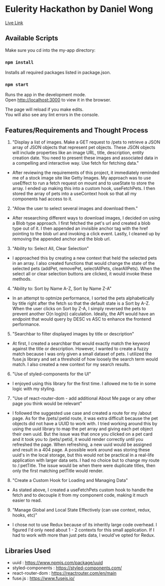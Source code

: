 # Eulerity Hackathon by Daniel Wong

[Live Link](https://eulerity-daniel-wong.vercel.app/)

## Available Scripts

Make sure you cd into the my-app directory:

### `npm install`

Installs all required packages listed in package.json.

### `npm start`

Runs the app in the development mode.\
Open [http://localhost:3000](http://localhost:3000) to view it in the browser.

The page will reload if you make edits.\
You will also see any lint errors in the console.

## Features/Requirements and Thought Process

1. "Display a list of images. Make a GET request to /pets to retrieve a JSON array of JSON objects that represent pet objects. These JSON objects will include properties like an image URL, title, description, entity creation date. You need to present these images and associated data in a compelling and interactive way. Use fetch for fetching data."

- After reviewing the requirements of this project, it immediately reminded me of a stock image site like Getty Images. My approach was to use useEffect to run a fetch request on mount and to useState to store the array. I ended up making this into a custom hook, useFetchPets. I then stored the array of pets into a useContext hook so that all my components had access to it.

2. "Allow the user to select several images and download them."

- After researching different ways to download images, I decided on using a Blob type approach. I first fetched the pet's url and created a blob type out of it. I then appended an invisible anchor tag with the href pointing to the blob url and invoking a click event. Lastly, I cleaned up by removing the appended anchor and the blob url.

3. "Ability to: Select All, Clear Selection"

- I approached this by creating a new context that held the selected pets in an array. I also created functions that would change the state of the selected pets (addPet, removePet, selectAllPets, clearAllPets). When the select all or clear selection buttons are clicked, it would invoke these methods.

4. "Ability to: Sort by Name A-Z, Sort by Name Z-A"

- In an attempt to optmize performance, I sorted the pets alphabetically by title right after the fetch so that the default state is a Sort by A-Z. When the user clicks on Sort by Z-A, I simply reversed the pets to prevent another O(n log(n)) calculation. Ideally, the API would have an endpoint that would query by DESC vs ASC to enhance the frontend performance.

5. "Searchbar to filter displayed images by title or description"

- At first, I created a searchbar that would exactly match the keyword against the title or description. However, I wanted to create a fuzzy match because I was only given a small dataset of pets. I utilized the fuse.js library and set a threshold of how loosely the search term would match. I also created a new context for my search results.

6. "Use of styled-components for the UI"

- I enjoyed using this library for the first time. I allowed me to tie in some logic with my styling.

7. "Use of react-router-dom - add additional About Me page or any other page you think would be relevant"

- I followed the suggested use case and created a route for my /about page. As for the /pets/:petid route, it was extra difficult because the pet objects did not have a UUID to work with. I tried working around this by using the uuid library to map the pet array and giving each pet object their own uuid. But the issue was that once you clicked on a pet card and it took you to /pets/:petid, it would render correctly until you refreshed the page. When refreshing, a new uuid would be assigned and result in a 404 page. A possible work around was storing these uuid's in the local storage, but this would not be practical in a real-life application with larger data sets. I had no choice but to change my route to /:petTitle. The issue would be when there were duplicate titles, then only the first matching petTitle would render.

8. "Create a Custom Hook for Loading and Managing Data"

- As stated above, I created a useFetchPets custom hook to handle the fetch and to decouple it from my component code, making it much easier to read.

9. "Manage Global and Local State Effectively (can use context, redux, hooks, etc)"

- I chose not to use Redux because of its inheritly large code overhead. I figured I'd only need about 1 - 2 contexts for this small application. If I had to work with more than just pets data, I would've opted for Redux.

## Libraries Used

- uuid : https://www.npmjs.com/package/uuid
- styled-components : https://styled-components.com/
- react-router-dom : https://reactrouter.com/en/main
- fuse.js : https://www.fusejs.io/
